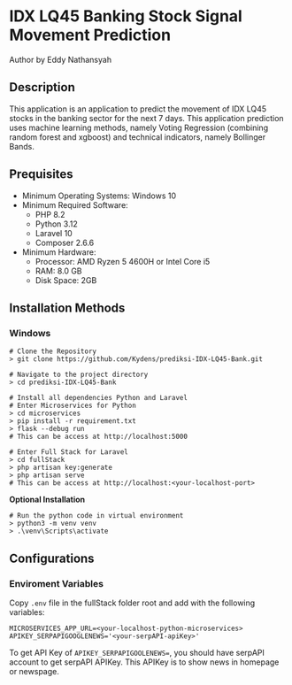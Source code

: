 # IDX LQ45 Banking Stock Signal Movement Prediction
Author by Eddy Nathansyah
## Description
This application is an application to predict the movement of IDX LQ45 stocks in the banking sector for the next 7 days. This application prediction uses machine learning methods, namely Voting Regression (combining random forest and xgboost) and technical indicators, namely Bollinger Bands.

## Prequisites
* Minimum Operating Systems: Windows 10
* Minimum Required Software: 
    * PHP 8.2
    * Python 3.12
    * Laravel 10
    * Composer 2.6.6
* Minimum Hardware:
    * Processor: AMD Ryzen 5 4600H or Intel Core i5
    * RAM: 8.0 GB
    * Disk Space: 2GB

## Installation Methods
### Windows
```
# Clone the Repository
> git clone https://github.com/Kydens/prediksi-IDX-LQ45-Bank.git

# Navigate to the project directory
> cd prediksi-IDX-LQ45-Bank

# Install all dependencies Python and Laravel
# Enter Microservices for Python
> cd microservices
> pip install -r requirement.txt
> flask --debug run
# This can be access at http://localhost:5000

# Enter Full Stack for Laravel
> cd fullStack
> php artisan key:generate
> php artisan serve
# This can be access at http://localhost:<your-localhost-port>
```

**Optional Installation**
```
# Run the python code in virtual environment
> python3 -m venv venv
> .\venv\Scripts\activate
```

## Configurations
### Enviroment Variables
Copy ```.env``` file in the fullStack folder root and add with the following variables:
```
MICROSERVICES_APP_URL=<your-localhost-python-microservices>
APIKEY_SERPAPIGOOGLENEWS='<your-serpAPI-apiKey>'
```
To get API Key of ```APIKEY_SERPAPIGOOLENEWS=```, you should have serpAPI account to get serpAPI APIKey. This APIKey is to show news in homepage or newspage.
